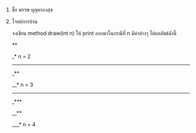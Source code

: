 1. ชื่อ พรรษ บุญครองสุข

2. โจทย์การบ้าน

    จงเขียน method draw(int n) ให้ print ออกมาในกรณีที่ n มีค่าต่างๆ ได้ผลลัพธ์ดังนี้

    **

    _* n = 2

    ***

    _**

    __* n = 3

    ****

    _***

    __**
    
    ___* n = 4